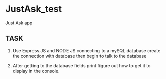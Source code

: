 # JustAsk_test
Just Ask app 

## TASK

1. Use Express.JS and NODE JS connecting to a mySQL database
create the connection with database then begin to talk to the database

2. After getting to the database fields print figure out how to get it to display in the console.


